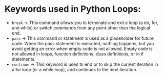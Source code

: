 # Keywords used in Python Loops:
- ``break`` -> This command allows you to terminate and exit a loop (a do, for, and while) or switch commands from any point other than the logical end.
- ``pass`` -> This command or statement is used as a placeholder for future code. When the pass statement is executed, nothing happens, but you avoid getting an error when empty code is not allowed. Empty code is not allowed in loops, function definitions, class definitions, or in if statements.
- ``continue`` -> This keyword is used to end or to skip the current iteration in a for loop (or a while loop), and continues to the next iteration.
